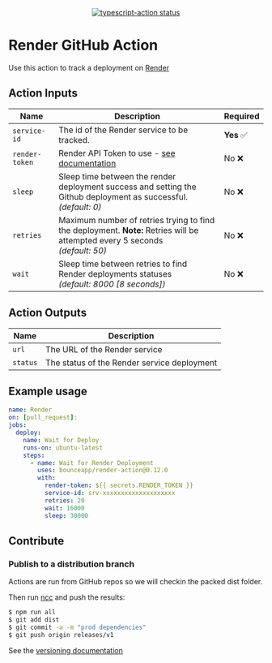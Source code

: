 <p align="center">
  <a href="https://github.com/Bounceapp/rendert-action/actions"><img alt="typescript-action status" src="https://github.com/Bounceapp/render-action/workflows/build/badge.svg"></a>
</p>

# Render GitHub Action

Use this action to track a deployment on [Render](https://render.com)

## Action Inputs

| Name           | Description                                                                                                                      | Required  |
| -------------- | -------------------------------------------------------------------------------------------------------------------------------- | --------- |
| `service-id`   | The id of the Render service to be tracked.                                                                                      | **Yes** ✅ |
| `render-token` | Render API Token to use - [see documentation](https://render.com/docs/api#creating-an-api-key)                                   | No ❌      |
| `sleep`        | Sleep time between the render deployment success and setting the Github deployment as successful.<br/>*(default: 0)*             | No ❌      |
| `retries`      | Maximum number of retries trying to find the deployment. **Note:** Retries will be attempted every 5 seconds</br>*(default: 50)* | No ❌      |
| `wait`         | Sleep time between retries to find Render deployments statuses<br/>*(default: 8000 [8 seconds])*                                 | No ❌      |

## Action Outputs

| Name     | Description                                 |
| -------- | ------------------------------------------- |
| `url`    | The URL of the Render service               |
| `status` | The status of the Render service deployment |

## Example usage

```yaml
name: Render
on: [pull_request]:
jobs:
  deploy:
    name: Wait for Deploy
    runs-on: ubuntu-latest
    steps:
      - name: Wait for Render Deployment
        uses: bounceapp/render-action@0.12.0
        with:
          render-token: ${{ secrets.RENDER_TOKEN }}
          service-id: srv-xxxxxxxxxxxxxxxxxxxx
          retries: 20
          wait: 16000
          sleep: 30000
```

## Contribute

### Publish to a distribution branch

Actions are run from GitHub repos so we will checkin the packed dist folder.

Then run [ncc](https://github.com/zeit/ncc) and push the results:

```bash
$ npm run all
$ git add dist
$ git commit -a -m "prod dependencies"
$ git push origin releases/v1
```

See the [versioning documentation](https://github.com/actions/toolkit/blob/master/docs/action-versioning.md)
